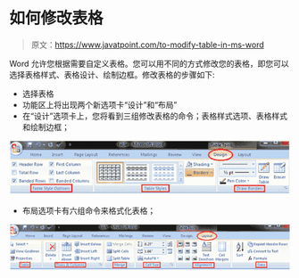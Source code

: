 # 如何修改表格

> 原文：<https://www.javatpoint.com/to-modify-table-in-ms-word>

Word 允许您根据需要自定义表格。您可以用不同的方式修改您的表格，即您可以选择表格样式、表格设计、绘制边框。修改表格的步骤如下:

*   选择表格
*   功能区上将出现两个新选项卡“设计”和“布局”
*   在“设计”选项卡上，您将看到三组修改表格的命令；表格样式选项、表格样式和绘制边框；

![MS Word How to modify table 1](img/603e4f689e8e8252f217ccdb5f48342e.png)

*   布局选项卡有六组命令来格式化表格；

![MS Word How to modify table 2](img/69dd56ec2cce1e83e63fee81e9b57b95.png)